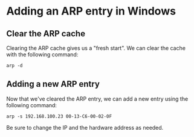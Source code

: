 # Adding an ARP entry in Windows

## Clear the ARP cache
Clearing the ARP cache gives us a "fresh start". We can clear the cache with the following
command:
```batch
arp -d
```

## Adding a new ARP entry
Now that we've cleared the ARP entry, we can add a new entry using the following command:
```batch
arp -s 192.168.100.23 00-13-C6-00-02-0F
```
Be sure to change the IP and the hardware address as needed.
